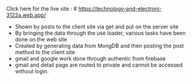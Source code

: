 Click here for the live site : # https://technology-and-electroni-3122a.web.app/

- Shown by posts to the client site via get and put on the server site
- By bringing the data through the use loader, various tasks have been done on the web site
- Created by generating data from MongDB and then posting the post method to the client site
- gmail and google work done through authentic from firebase
- gmail and detail page are routed to private and cannot be accessed without login.